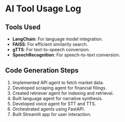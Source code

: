 # AI Tool Usage Log

## Tools Used
- **LangChain**: For language model integration.
- **FAISS**: For efficient similarity search.
- **gTTS**: For text-to-speech conversion.
- **SpeechRecognition**: For speech-to-text conversion.

## Code Generation Steps
1. Implemented API agent to fetch market data.
2. Developed scraping agent for financial filings.
3. Created retriever agent for indexing and retrieval.
4. Built language agent for narrative synthesis.
5. Developed voice agent for STT and TTS.
6. Orchestrated agents using FastAPI.
7. Built Streamlit app for user interaction.
